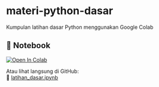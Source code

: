# materi-python-dasar
Kumpulan latihan dasar Python menggunakan Google Colab

## 📘 Notebook

[![Open In Colab](https://colab.research.google.com/assets/colab-badge.svg)](https://colab.research.google.com/github/hilmydzakwan/materi-python-dasar/blob/main/latihan_dasar.ipynb)

Atau lihat langsung di GitHub:  
🔗 [latihan_dasar.ipynb](https://github.com/hilmydzakwan/materi-python-dasar/blob/main/latihan_dasar.ipynb)
